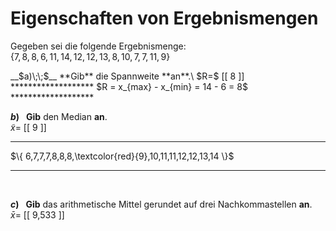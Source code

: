 <!--
version:  0.0.1

language: de

@style
main > *:not(:last-child) {
  margin-bottom: 3rem;
}

input {
    text-align: center;
}

.flex-container {
    display: flex;
    flex-wrap: wrap;
    align-items: stretch;
    gap: 20px;
}

.flex-child {
    flex: 1;
    min-width: 350px;
    margin-right: 20px;
}

@media (max-width: 400px) {
    .flex-child {
        flex: 100%;
        margin-right: 0;
    }
}
@end

formula: \carry   \textcolor{red}{\scriptsize #1}
formula: \digit   \rlap{\carry{#1}}\phantom{#2}#2
formula: \permil  \text{‰}

import: https://raw.githubusercontent.com/LiaTemplates/Tikz-Jax/main/README.md

script: https://cdn.jsdelivr.net/gh/LiaTemplates/Tikz-Jax@main/dist/index.js


tags: Spannweite, arithmetisches Mittel, Median, sehr leicht, niedrig, Angeben

comment: Bestimme die Eigenschaften von gegebenen Ergebnismengen.

author: Martin Lommatzsch

-->




# Eigenschaften von Ergebnismengen

Gegeben sei die folgende Ergebnismenge: \
$\{ 7,8,8,6,11,14,12,12,13,8,10,7,7,11,9 \}$
<br>

<section class="flex-container">

<div class="flex-child">
__$a)\;\;$__ **Gib** die Spannweite **an**.\
$R=$ [[  8  ]]
*******************
$R = x_{max} - x_{min} = 14 - 6 = 8$
*******************

<br>
</div>
<div class="flex-child">

__$b)\;\;$__ **Gib** den Median **an**.\
$\tilde{x}=$ [[  9  ]]
*******************
$\{ 6,7,7,7,8,8,8,\textcolor{red}{9},10,11,11,12,12,13,14 \}$
*******************

<br>
</div>
<div class="flex-child">

__$c)\;\;$__ **Gib** das arithmetische Mittel gerundet auf drei Nachkommastellen **an**.\
$\bar{x}=$ [[  9,533  ]]

<br>
</div> 

</section>

<br>
<br>
<br>
<br>


